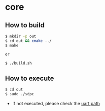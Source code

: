 # core


## How to build

```bash
$ mkdir -p out
$ cd out && cmake ../
$ make

or

$ ./build.sh
```


## How to execute

  ```bash
  $ cd out
  $ sudo ./sdpc
  ```
* If not executed, please check the [uart path](https://gitlab.com/MAZE-dankook/self-driving-patrol-car/-/blob/main/core/common/sdpc_uart.c)